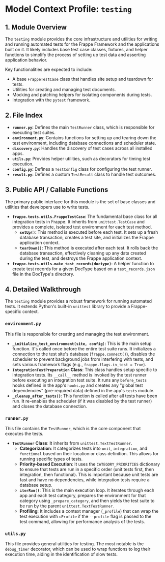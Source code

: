 # Model Context Profile: `testing`

## 1. Module Overview

The `testing` module provides the core infrastructure and utilities for writing and running automated tests for the Frappe Framework and the applications built on it. It likely includes base test case classes, fixtures, and helper functions to simplify the process of setting up test data and asserting application behavior.

Key functionalities are expected to include:
-   A base `FrappeTestCase` class that handles site setup and teardown for tests.
-   Utilities for creating and managing test documents.
-   Mocking and patching helpers for isolating components during tests.
-   Integration with the `pytest` framework.

## 2. File Index

-   **`runner.py`**: Defines the main `TestRunner` class, which is responsible for executing test suites.
-   **`environment.py`**: Contains functions for setting up and tearing down the test environment, including database connections and scheduler state.
-   **`discovery.py`**: Handles the discovery of test cases across all installed apps.
-   **`utils.py`**: Provides helper utilities, such as decorators for timing test execution.
-   **`config.py`**: Defines a `TestConfig` class for configuring the test runner.
-   **`result.py`**: Defines a custom `TestResult` class to handle test outcomes.

## 3. Public API / Callable Functions

The primary public interface for this module is the set of base classes and utilities that developers use to write tests.

-   **`frappe.tests.utils.FrappeTestCase`**: The fundamental base class for all integration tests in Frappe. It inherits from `unittest.TestCase` and provides a complete, isolated test environment for each test method.
    -   **`setUp()`**: This method is executed before each test. It sets up a fresh database transaction, creates a test site, and initializes the Frappe application context.
    -   **`tearDown()`**: This method is executed after each test. It rolls back the database transaction, effectively cleaning up any data created during the test, and destroys the Frappe application context.
-   **`frappe.tests.utils.make_test_records(doctype)`**: A helper function to create test records for a given DocType based on a `test_records.json` file in the DocType's directory.

## 4. Detailed Walkthrough

The `testing` module provides a robust framework for running automated tests. It extends Python's built-in `unittest` library to provide a Frappe-specific context.

### `environment.py`

This file is responsible for creating and managing the test environment.

-   **`_initialize_test_environment(site, config)`**: This is the main setup function. It's called once before the entire test suite runs. It initializes a connection to the test site's database (`frappe.connect()`), disables the scheduler to prevent background jobs from interfering with tests, and sets various framework flags (e.g., `frappe.flags.in_test = True`).
-   **`IntegrationTestPreparation` Class**: This class handles setup specific to integration tests. Its `__call__` method is invoked by the test runner before executing an integration test suite. It runs any `before_tests` hooks defined in the app's `hooks.py` and creates any "global test dependencies" (pre-required data) defined in the app's `tests` module.
-   **`_cleanup_after_tests()`**: This function is called after all tests have been run. It re-enables the scheduler (if it was disabled by the test runner) and closes the database connection.

### `runner.py`

This file contains the `TestRunner`, which is the core component that executes the tests.

-   **`TestRunner` Class**: It inherits from `unittest.TextTestRunner`.
    -   **Categorization**: It categorizes tests into `unit`, `integration`, and `functional` based on their location or class definition. This allows for running specific types of tests.
    -   **Priority-based Execution**: It uses the `CATEGORY_PRIORITIES` dictionary to ensure that tests are run in a specific order (unit tests first, then integration, then functional). This is important because unit tests are fast and have no dependencies, while integration tests require a database setup.
    -   **`iterRun()`**: This is the main execution loop. It iterates through each app and each test category, prepares the environment for that category using `_prepare_category`, and then yields the test suite to be run by the parent `unittest.TextTestRunner`.
    -   **Profiling**: It includes a context manager (`_profile`) that can wrap the test execution with `cProfile` if the `--profile` flag is passed to the test command, allowing for performance analysis of the tests.

### `utils.py`

This file provides general utilities for testing. The most notable is the `debug_timer` decorator, which can be used to wrap functions to log their execution time, aiding in the identification of slow tests.